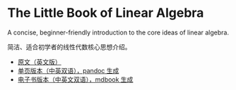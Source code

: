 # The Little Book of Linear Algebra

A concise, beginner-friendly introduction to the core ideas of linear algebra.

简洁、适合初学者的线性代数核心思想介绍。

- [原文（英文版）](https://github.com/little-book-of/linear-algebra/tree/main)
- [单页版本（中英双语），pandoc 生成](https://linear-algebra.ihuhao.com/all_in_one.html)
- [电子书版本（中英文双语），mdbook 生成](https://linear-algebra.ihuhao.com/book/index.html)